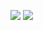 <a href="mailto:cheesesand#0000" target="_blank"><img src="https://img.shields.io/badge/cheesesand-5865F2?style=flat-square&logo=Discord&logoColor=white"/></a>
<a href="mailto:choijoung1479@gmail.com" target="_blank"><img src="https://img.shields.io/badge/choijoung1479@gmail.com-EA4335?style=flat-square&logo=Gmail&logoColor=white"/></a>
